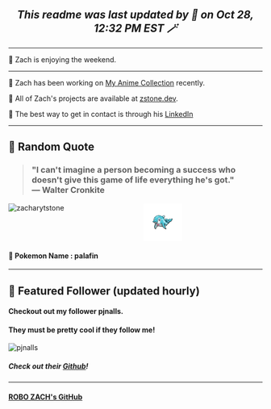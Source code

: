 <h2 align="center" style="font-style: italic; font-weight: bold;">This readme was last updated by 🤖 on Oct 28, 12:32 PM EST 🪄 </h2></a>

---

🤖 Zach is enjoying the weekend.

---

🤖 Zach has been working on [My Anime Collection](https://github.com/ZacharyTStone/My-Anime-Collection) recently.

🤖 All of Zach's projects are available at [zstone.dev](https://www.zstone.dev/).

🤖 The best way to get in contact is through his [LinkedIn](https://www.linkedin.com/in/zacharystone42)

---

<!-- Add a Quotes section -->

## 🤖 Random Quote

<h3>
<blockquote>
  "I can't imagine a person becoming a success who doesn't give this game of life everything he's got."
<br>— Walter Cronkite
</blockquote>
</h3>

<div style="display: flex; flex-wrap: no-wrap; width: 100%; gap: 16px">
        <img width="50%" src="https://github-readme-streak-stats.herokuapp.com/?user=zacharytstone" alt="zacharytstone" />
    <img width="15%" class='poke-img' src='https://raw.githubusercontent.com/PokeAPI/sprites/master/sprites/pokemon/964.png' alt='palafin'/>
</div>

#### 🤖 Pokemon Name : palafin</span>

---

## 🤖 Featured Follower (updated hourly)

#### Checkout out my follower pjnalls.

#### They must be pretty cool if they follow me!

<img style="width: 200px" class='github-img' src='https://avatars.githubusercontent.com/u/42269808?v=4' alt='pjnalls'/>

##### Check out their [Github](https://www.linkedin.com/in/zacharystone42)!

---

#### [ROBO ZACH's GitHub](https://github.com/ROBO-ZACH)
